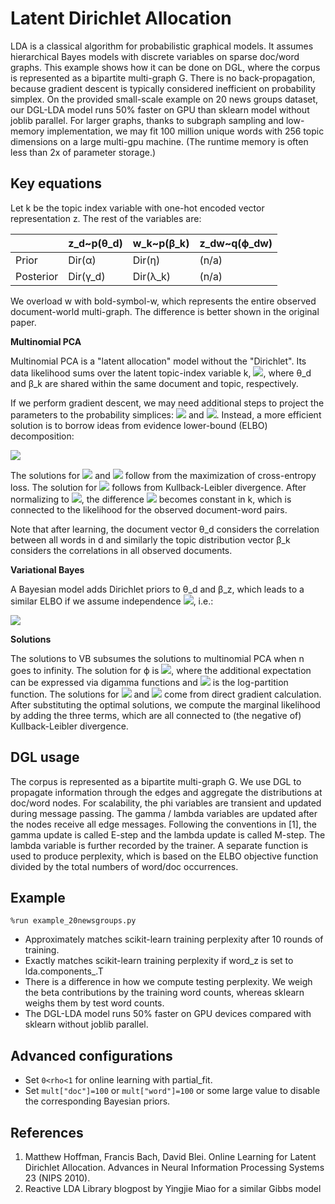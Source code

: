 Latent Dirichlet Allocation
===
LDA is a classical algorithm for probabilistic graphical models. It assumes 
hierarchical Bayes models with discrete variables on sparse doc/word graphs.
This example shows how it can be done on DGL,
where the corpus is represented as a bipartite multi-graph G.
There is no back-propagation, because gradient descent is typically considered
inefficient on probability simplex.
On the provided small-scale example on 20 news groups dataset, our DGL-LDA model runs
50% faster on GPU than sklearn model without joblib parallel.
For larger graphs, thanks to subgraph sampling and low-memory implementation, we may fit 100 million unique words with 256 topic dimensions on a large multi-gpu machine.
(The runtime memory is often less than 2x of parameter storage.)


Key equations
---

<!-- https://editor.codecogs.com/ -->

Let k be the topic index variable with one-hot encoded vector representation z. The rest of the variables are:

|             | z_d\~p(θ_d) | w_k\~p(β_k) | z_dw\~q(ϕ_dw) |
|-------------|-------------|-------------|---------------|
| Prior       | Dir(α)      | Dir(η)      |     (n/a)     |
| Posterior   | Dir(γ_d)    | Dir(λ_k)    |     (n/a)     |

We overload w with bold-symbol-w, which represents the entire observed document-world multi-graph. The difference is better shown in the original paper.

**Multinomial PCA**

Multinomial PCA is a "latent allocation" model without the "Dirichlet".
Its data likelihood sums over the latent topic-index variable k,
<img src="https://latex.codecogs.com/svg.image?\inline&space;p(w_{di}|\theta_d,\beta)=\sum_k\theta_{dk}\beta_{kw}"/>,
where θ_d and β_k are shared within the same document and topic, respectively.

If we perform gradient descent, we may need additional steps to project the parameters to the probability simplices:
<img src="https://latex.codecogs.com/svg.image?\inline&space;\sum_k\theta_{dk}=1"/>
and
<img src="https://latex.codecogs.com/svg.image?\inline&space;\sum_w\beta_{kw}=1"/>.
Instead, a more efficient solution is to borrow ideas from evidence lower-bound (ELBO) decomposition:

<!--
\log p(w) \geq \mathcal{L}(w,\phi)
\stackrel{def}{=}
\mathbb{E}_q [\log p(w,z;\theta,\beta) - \log q(z;\phi)]
\\=
\mathbb{E}_q [\log p(w|z;\beta) + \log p(z;\theta) - \log q(z;\phi)]
\\=
\sum_{dwk}n_{dw}\phi_{dwk} [\log\beta_{kw} + \log \theta_{dk} - \log \phi_{dwk}]
-->

<img src="https://latex.codecogs.com/svg.image?\log&space;p(w)&space;\geq&space;\mathcal{L}(w,\phi)\stackrel{def}{=}\mathbb{E}_q&space;[\log&space;p(w,z;\theta,\beta)&space;-&space;\log&space;q(z;\phi)]\\=\mathbb{E}_q&space;[\log&space;p(w|z;\beta)&space;&plus;&space;\log&space;p(z;\theta)&space;-&space;\log&space;q(z;\phi)]\\=\sum_{dwk}n_{dw}\phi_{dwk}&space;[\log\beta_{kw}&space;&plus;&space;\log&space;\theta_{dk}&space;-&space;\log&space;\phi_{dwk}]"/>

The solutions for
<img src="https://latex.codecogs.com/svg.image?\inline&space;\theta_{dk}\propto\sum_wn_{dw}\phi_{dwk}"/>
and
<img src="https://latex.codecogs.com/svg.image?\inline&space;\beta_{kw}\propto\sum_dn_{dw}\phi_{dwk}"/>
follow from the maximization of cross-entropy loss.
The solution for
<img src="https://latex.codecogs.com/svg.image?\inline&space;\phi_{dwk}\propto&space;\theta_{dk}\beta_{kw}"/>
follows from Kullback-Leibler divergence.
After normalizing to
<img src="https://latex.codecogs.com/svg.image?\inline&space;\sum_k\phi_{dwk}=1"/>,
the difference
<img src="https://latex.codecogs.com/svg.image?\inline&space;\ell_{dw}=\log\beta_{kw}+\log\theta_{dk}-\log\phi_{dwk}"/>
becomes constant in k,
which is connected to the likelihood for the observed document-word pairs.

Note that after learning, the document vector θ_d considers the correlation between all words in d and similarly the topic distribution vector β_k considers the correlations in all observed documents.

**Variational Bayes**

A Bayesian model adds Dirichlet priors to θ_d and β_z, which leads to a similar ELBO if we assume independence
<img src="https://latex.codecogs.com/svg.image?\inline&space;q(z,\theta,\beta;\phi,\gamma,\lambda)=q(z;\phi)q(\theta;\gamma)q(\beta;\lambda)"/>,
i.e.:

<!--
\log p(w;\alpha,\eta) \geq \mathcal{L}(w,\phi,\gamma,\lambda)
\stackrel{def}{=}
\mathbb{E}_q [\log p(w,z,\theta,\beta;\alpha,\eta) - \log q(z,\theta,\beta;\phi,\gamma,\lambda)]
\\=
\mathbb{E}_q \left[
\log p(w|z,\beta) + \log p(z|\theta) - \log q(z;\phi)
+\log p(\theta;\alpha) - \log q(\theta;\gamma)
+\log p(\beta;\eta) - \log q(\beta;\lambda)
\right]
\\=
\sum_{dwk}n_{dw}\phi_{dwk} (\mathbb{E}_{\lambda_k}[\log\beta_{kw}] + \mathbb{E}_{\gamma_d}[\log \theta_{dk}] - \log \phi_{dwk})
\\+\sum_{d}\left[
(\alpha-\gamma_d)^\top\mathbb{E}_{\gamma_d}[\log\theta_d]
-(\log B(\alpha 1_K) - \log B(\gamma_d))
\right]
\\+\sum_{k}\left[
(\eta-\lambda_k)^\top\mathbb{E}_{\lambda_k}[\log\beta_k]
-(\log B(\eta 1_W) - \log B(\lambda_k))
\right]
 -->

<img src="https://latex.codecogs.com/svg.image?\log&space;p(w;\alpha,\eta)&space;\geq&space;\mathcal{L}(w,\phi,\gamma,\lambda)\stackrel{def}{=}\mathbb{E}_q&space;[\log&space;p(w,z,\theta,\beta;\alpha,\eta)&space;-&space;\log&space;q(z,\theta,\beta;\phi,\gamma,\lambda)]\\=\mathbb{E}_q&space;\left[\log&space;p(w|z,\beta)&space;&plus;&space;\log&space;p(z|\theta)&space;-&space;\log&space;q(z;\phi)&plus;\log&space;p(\theta;\alpha)&space;-&space;\log&space;q(\theta;\gamma)&plus;\log&space;p(\beta;\eta)&space;-&space;\log&space;q(\beta;\lambda)\right]\\=\sum_{dwk}n_{dw}\phi_{dwk}&space;(\mathbb{E}_{\lambda_k}[\log\beta_{kw}]&space;&plus;&space;\mathbb{E}_{\gamma_d}[\log&space;\theta_{dk}]&space;-&space;\log&space;\phi_{dwk})\\&plus;\sum_{d}\left[(\alpha-\gamma_d)^\top\mathbb{E}_{\gamma_d}[\log\theta_d]-(\log&space;B(\alpha&space;1_K)&space;-&space;\log&space;B(\gamma_d))\right]\\&plus;\sum_{k}\left[(\eta-\lambda_k)^\top\mathbb{E}_{\lambda_k}[\log\beta_k]-(\log&space;B(\eta&space;1_W)&space;-&space;\log&space;B(\lambda_k))\right]"/>


**Solutions**

The solutions to VB subsumes the solutions to multinomial PCA when n goes to infinity.
The solution for ϕ is
<img src="https://latex.codecogs.com/svg.image?\inline&space;\log\phi_{dwk}=\mathbb{E}_{\gamma_d}[\log\theta_{dk}]+\mathbb{E}_{\lambda_k}[\log\beta_{kw}]-\ell_{dw}"/>,
where the additional expectation can be expressed via digamma functions
and
<img src="https://latex.codecogs.com/svg.image?\inline&space;\ell_{dw}=\log\sum_k\exp(\mathbb{E}_{\gamma_d}[\log\theta_{dk}]+\mathbb{E}_{\lambda_k}[\log\beta_{kw}])"/>
is the log-partition function.
The solutions for
<img src="https://latex.codecogs.com/svg.image?\inline&space;\gamma_{dk}=\alpha+\sum_wn_{dw}\phi_{dwk}"/>
and
<img src="https://latex.codecogs.com/svg.image?\inline&space;\lambda_{kw}=\eta+\sum_dn_{dw}\phi_{dwk}"/>
come from direct gradient calculation.
After substituting the optimal solutions, we compute the marginal likelihood by adding the three terms, which are all connected to (the negative of) Kullback-Leibler divergence.

DGL usage
---

The corpus is represented as a bipartite multi-graph G.
We use DGL to propagate information through the edges and aggregate the distributions at doc/word nodes.
For scalability, the phi variables are transient and updated during message passing.
The gamma / lambda variables are updated after the nodes receive all edge messages.
Following the conventions in [1], the gamma update is called E-step and the lambda update is called M-step.
The lambda variable is further recorded by the trainer.
A separate function is used to produce perplexity, which is based on the ELBO objective function divided by the total numbers of word/doc occurrences.

Example
---
`%run example_20newsgroups.py`

 * Approximately matches scikit-learn training perplexity after 10 rounds of training.
 * Exactly matches scikit-learn training perplexity if word_z is set to lda.components_.T
 * There is a difference in how we compute testing perplexity. We weigh the beta contributions by the training word counts, whereas sklearn weighs them by test word counts.
 * The DGL-LDA model runs 50% faster on GPU devices compared with sklearn without joblib parallel.

Advanced configurations
---
 * Set `0<rho<1` for online learning with partial_fit.
 * Set `mult["doc"]=100` or `mult["word"]=100` or some large value to disable the corresponding Bayesian priors.

References
---

1. Matthew Hoffman, Francis Bach, David Blei. Online Learning for Latent
Dirichlet Allocation. Advances in Neural Information Processing Systems 23
(NIPS 2010).
2. Reactive LDA Library blogpost by Yingjie Miao for a similar Gibbs model
